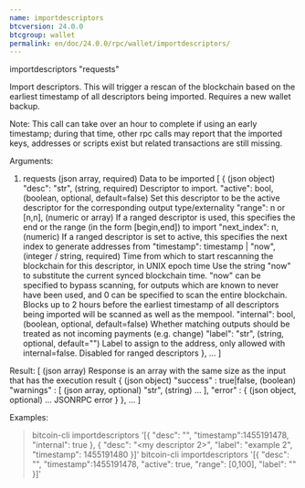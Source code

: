 ```yaml
---
name: importdescriptors
btcversion: 24.0.0
btcgroup: wallet
permalink: en/doc/24.0.0/rpc/wallet/importdescriptors/
---
```


importdescriptors "requests"

Import descriptors. This will trigger a rescan of the blockchain based on the earliest timestamp of all descriptors being imported. Requires a new wallet backup.

Note: This call can take over an hour to complete if using an early timestamp; during that time, other rpc calls
may report that the imported keys, addresses or scripts exist but related transactions are still missing.

Arguments:
1. requests                                 (json array, required) Data to be imported
     [
       {                                    (json object)
         "desc": "str",                     (string, required) Descriptor to import.
         "active": bool,                    (boolean, optional, default=false) Set this descriptor to be the active descriptor for the corresponding output type/externality
         "range": n or [n,n],               (numeric or array) If a ranged descriptor is used, this specifies the end or the range (in the form [begin,end]) to import
         "next_index": n,                   (numeric) If a ranged descriptor is set to active, this specifies the next index to generate addresses from
         "timestamp": timestamp | "now",    (integer / string, required) Time from which to start rescanning the blockchain for this descriptor, in UNIX epoch time
                                            Use the string "now" to substitute the current synced blockchain time.
                                            "now" can be specified to bypass scanning, for outputs which are known to never have been used, and
                                            0 can be specified to scan the entire blockchain. Blocks up to 2 hours before the earliest timestamp
                                            of all descriptors being imported will be scanned as well as the mempool.
         "internal": bool,                  (boolean, optional, default=false) Whether matching outputs should be treated as not incoming payments (e.g. change)
         "label": "str",                    (string, optional, default="") Label to assign to the address, only allowed with internal=false. Disabled for ranged descriptors
       },
       ...
     ]

Result:
[                              (json array) Response is an array with the same size as the input that has the execution result
  {                            (json object)
    "success" : true|false,    (boolean)
    "warnings" : [             (json array, optional)
      "str",                   (string)
      ...
    ],
    "error" : {                (json object, optional)
      ...                      JSONRPC error
    }
  },
  ...
]

Examples:
> bitcoin-cli importdescriptors '[{ "desc": "<my descriptor>", "timestamp":1455191478, "internal": true }, { "desc": "<my descriptor 2>", "label": "example 2", "timestamp": 1455191480 }]'
> bitcoin-cli importdescriptors '[{ "desc": "<my descriptor>", "timestamp":1455191478, "active": true, "range": [0,100], "label": "<my bech32 wallet>" }]'


